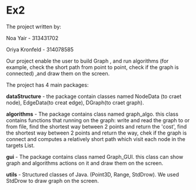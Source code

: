 # Ex2
The project written by:

Noa Yair - 313431702

Oriya Kronfeld - 314078585

Our project enable the user to build Graph , and run algorithms (for example, check the short path from point to point, check if the graph is connected) ,and draw them on the screen.

The project has 4 main packages: 

**dataStructure** - the package contain classes named NodeData (to craet node), EdgeData(to creat edge), DGraph(to craet graph).

**algorithms** - The package contains class named graph_algo. this class contains functions that running on the graph: write and read the graph to or from file, find the shortest way between 2 points and return the 'cost', find the shortest way between 2 points and return the way, chek if the graph is connect and computes a relatively short path which visit each node in the targets List.

**gui** -  The package contains class named Graph_GUI. this class can show graph and algorithms actions on it and draw them on the screen.

**utils** - Structured classes of Java. (Point3D, Range, StdDrow). We used StdDrow to draw graph on the screen.
